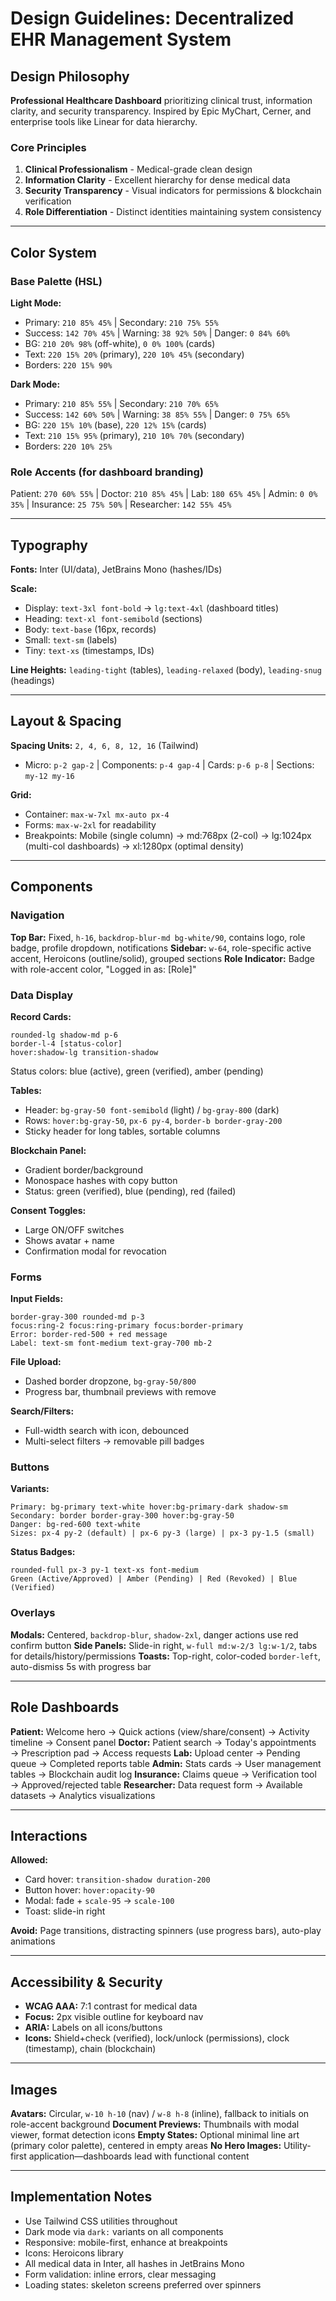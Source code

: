 # Design Guidelines: Decentralized EHR Management System

## Design Philosophy
**Professional Healthcare Dashboard** prioritizing clinical trust, information clarity, and security transparency. Inspired by Epic MyChart, Cerner, and enterprise tools like Linear for data hierarchy.

### Core Principles
1. **Clinical Professionalism** - Medical-grade clean design
2. **Information Clarity** - Excellent hierarchy for dense medical data
3. **Security Transparency** - Visual indicators for permissions & blockchain verification
4. **Role Differentiation** - Distinct identities maintaining system consistency

---

## Color System

### Base Palette (HSL)
**Light Mode:**
- Primary: `210 85% 45%` | Secondary: `210 75% 55%`
- Success: `142 70% 45%` | Warning: `38 92% 50%` | Danger: `0 84% 60%`
- BG: `210 20% 98%` (off-white), `0 0% 100%` (cards)
- Text: `220 15% 20%` (primary), `220 10% 45%` (secondary)
- Borders: `220 15% 90%`

**Dark Mode:**
- Primary: `210 85% 55%` | Secondary: `210 70% 65%`
- Success: `142 60% 50%` | Warning: `38 85% 55%` | Danger: `0 75% 65%`
- BG: `220 15% 10%` (base), `220 12% 15%` (cards)
- Text: `210 15% 95%` (primary), `210 10% 70%` (secondary)
- Borders: `220 10% 25%`

### Role Accents (for dashboard branding)
Patient: `270 60% 55%` | Doctor: `210 85% 45%` | Lab: `180 65% 45%` | Admin: `0 0% 35%` | Insurance: `25 75% 50%` | Researcher: `142 55% 45%`

---

## Typography

**Fonts:** Inter (UI/data), JetBrains Mono (hashes/IDs)

**Scale:**
- Display: `text-3xl font-bold` → `lg:text-4xl` (dashboard titles)
- Heading: `text-xl font-semibold` (sections)
- Body: `text-base` (16px, records)
- Small: `text-sm` (labels)
- Tiny: `text-xs` (timestamps, IDs)

**Line Heights:** `leading-tight` (tables), `leading-relaxed` (body), `leading-snug` (headings)

---

## Layout & Spacing

**Spacing Units:** `2, 4, 6, 8, 12, 16` (Tailwind)
- Micro: `p-2 gap-2` | Components: `p-4 gap-4` | Cards: `p-6 p-8` | Sections: `my-12 my-16`

**Grid:**
- Container: `max-w-7xl mx-auto px-4`
- Forms: `max-w-2xl` for readability
- Breakpoints: Mobile (single column) → md:768px (2-col) → lg:1024px (multi-col dashboards) → xl:1280px (optimal density)

---

## Components

### Navigation
**Top Bar:** Fixed, `h-16`, `backdrop-blur-md bg-white/90`, contains logo, role badge, profile dropdown, notifications
**Sidebar:** `w-64`, role-specific active accent, Heroicons (outline/solid), grouped sections
**Role Indicator:** Badge with role-accent color, "Logged in as: [Role]"

### Data Display

**Record Cards:**
```
rounded-lg shadow-md p-6
border-l-4 [status-color]
hover:shadow-lg transition-shadow
```
Status colors: blue (active), green (verified), amber (pending)

**Tables:**
- Header: `bg-gray-50 font-semibold` (light) / `bg-gray-800` (dark)
- Rows: `hover:bg-gray-50`, `px-6 py-4`, `border-b border-gray-200`
- Sticky header for long tables, sortable columns

**Blockchain Panel:**
- Gradient border/background
- Monospace hashes with copy button
- Status: green (verified), blue (pending), red (failed)

**Consent Toggles:**
- Large ON/OFF switches
- Shows avatar + name
- Confirmation modal for revocation

### Forms

**Input Fields:**
```
border-gray-300 rounded-md p-3
focus:ring-2 focus:ring-primary focus:border-primary
Error: border-red-500 + red message
Label: text-sm font-medium text-gray-700 mb-2
```

**File Upload:**
- Dashed border dropzone, `bg-gray-50/800`
- Progress bar, thumbnail previews with remove

**Search/Filters:**
- Full-width search with icon, debounced
- Multi-select filters → removable pill badges

### Buttons

**Variants:**
```
Primary: bg-primary text-white hover:bg-primary-dark shadow-sm
Secondary: border border-gray-300 hover:bg-gray-50
Danger: bg-red-600 text-white
Sizes: px-4 py-2 (default) | px-6 py-3 (large) | px-3 py-1.5 (small)
```

**Status Badges:**
```
rounded-full px-3 py-1 text-xs font-medium
Green (Active/Approved) | Amber (Pending) | Red (Revoked) | Blue (Verified)
```

### Overlays

**Modals:** Centered, `backdrop-blur`, `shadow-2xl`, danger actions use red confirm button
**Side Panels:** Slide-in right, `w-full md:w-2/3 lg:w-1/2`, tabs for details/history/permissions
**Toasts:** Top-right, color-coded `border-left`, auto-dismiss 5s with progress bar

---

## Role Dashboards

**Patient:** Welcome hero → Quick actions (view/share/consent) → Activity timeline → Consent panel
**Doctor:** Patient search → Today's appointments → Prescription pad → Access requests
**Lab:** Upload center → Pending queue → Completed reports table
**Admin:** Stats cards → User management tables → Blockchain audit log
**Insurance:** Claims queue → Verification tool → Approved/rejected table
**Researcher:** Data request form → Available datasets → Analytics visualizations

---

## Interactions

**Allowed:**
- Card hover: `transition-shadow duration-200`
- Button hover: `hover:opacity-90`
- Modal: fade + `scale-95` → `scale-100`
- Toast: slide-in right

**Avoid:** Page transitions, distracting spinners (use progress bars), auto-play animations

---

## Accessibility & Security

- **WCAG AAA:** 7:1 contrast for medical data
- **Focus:** 2px visible outline for keyboard nav
- **ARIA:** Labels on all icons/buttons
- **Icons:** Shield+check (verified), lock/unlock (permissions), clock (timestamp), chain (blockchain)

---

## Images

**Avatars:** Circular, `w-10 h-10` (nav) / `w-8 h-8` (inline), fallback to initials on role-accent background
**Document Previews:** Thumbnails with modal viewer, format detection icons
**Empty States:** Optional minimal line art (primary color palette), centered in empty areas
**No Hero Images:** Utility-first application—dashboards lead with functional content

---

## Implementation Notes

- Use Tailwind CSS utilities throughout
- Dark mode via `dark:` variants on all components
- Responsive: mobile-first, enhance at breakpoints
- Icons: Heroicons library
- All medical data in Inter, all hashes in JetBrains Mono
- Form validation: inline errors, clear messaging
- Loading states: skeleton screens preferred over spinners